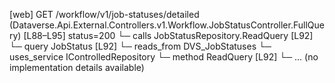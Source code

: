 [web] GET /workflow/v1/job-statuses/detailed  (Dataverse.Api.External.Controllers.v1.Workflow.JobStatusController.FullQuery)  [L88–L95] status=200
  └─ calls JobStatusRepository.ReadQuery [L92]
  └─ query JobStatus [L92]
    └─ reads_from DVS_JobStatuses
  └─ uses_service IControlledRepository<JobStatus>
    └─ method ReadQuery [L92]
      └─ ... (no implementation details available)

